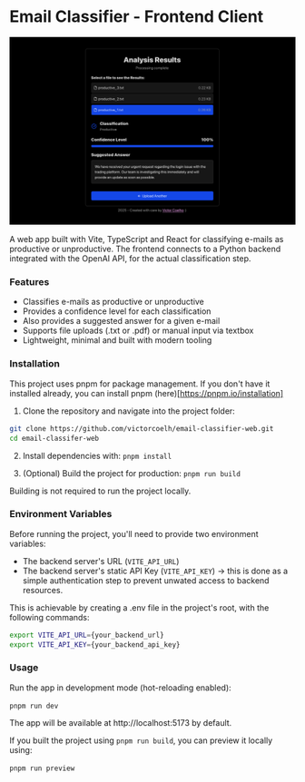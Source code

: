 # Email Classifier - Frontend Client

![A screenshot of the web GUI](./public/readme_screenshot.png)

A web app built with Vite, TypeScript and React for classifying e-mails as productive or unproductive.
The frontend connects to a Python backend integrated with the OpenAI API, for the actual classification
step.

### Features
- Classifies e-mails as productive or unproductive
- Provides a confidence level for each classification
- Also provides a suggested answer for a given e-mail
- Supports file uploads (.txt or .pdf) or manual input via textbox
- Lightweight, minimal and built with modern tooling

### Installation

This project uses pnpm for package management. If you don't have it installed already, you
can install pnpm (here)[https://pnpm.io/installation]

1. Clone the repository and navigate into the project folder:
```sh
git clone https://github.com/victorcoelh/email-classifier-web.git
cd email-classifer-web
```

2. Install dependencies with:
```pnpm install```

3. (Optional) Build the project for production:
```pnpm run build```

Building is not required to run the project locally.

### Environment Variables

Before running the project, you'll need to provide two environment variables:
- The backend server's URL (```VITE_API_URL```)
- The backend server's static API Key (```VITE_API_KEY```) -> this is done as a simple authentication step to prevent unwated access to backend resources.

This is achievable by creating a .env file in the project's root, with the following commands:

```sh
export VITE_API_URL={your_backend_url}
export VITE_API_KEY={your_backend_api_key}
```

### Usage

Run the app in development mode (hot-reloading enabled):

```pnpm run dev```

The app will be available at http://localhost:5173 by default.

If you built the project using ```pnpm run build```, you can preview it locally using:

```pnpm run preview```
